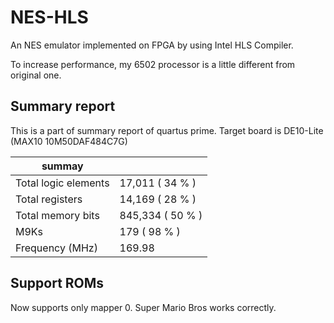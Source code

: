 # NES-HLS

An NES emulator implemented on FPGA by using Intel HLS Compiler.

To increase performance, my 6502 processor is a little different from original one.


## Summary report
This is a part of summary report of quartus prime. Target board is DE10-Lite (MAX10 10M50DAF484C7G)

| summay |  |
----|----
| Total logic elements | 17,011 ( 34 % ) |
| Total registers | 14,169 ( 28 % ) |
| Total memory bits    | 845,334 ( 50 % ) |
| M9Ks | 179 ( 98 % )|
| Frequency (MHz) | 169.98 |

## Support ROMs
Now supports only mapper 0.
Super Mario Bros works correctly. 

